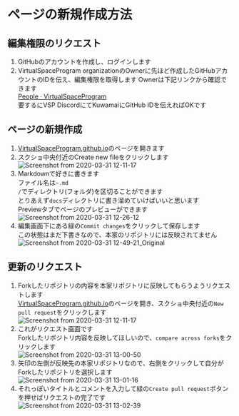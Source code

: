# ページの新規作成方法
## 編集権限のリクエスト
1. GitHubのアカウントを作成し、ログインします  
1. VirtualSpaceProgram organizationのOwnerに先ほど作成したGitHubアカウントのIDを伝え、編集権限を取得します 
    Ownerは下記リンクから確認できます  
    [People · VirtualSpaceProgram](https://github.com/orgs/VirtualSpaceProgram/people)  
    要するにVSP DiscordにてKuwamaiにGitHub IDを伝えればOKです

## ページの新規作成
1. [VirtualSpaceProgram.github.io](https://github.com/VirtualSpaceProgram/VirtualSpaceProgram.github.io)のページを開きます  
1. スクショ中央付近のCreate new fileをクリックします
![Screenshot from 2020-03-31 12-11-17](https://user-images.githubusercontent.com/15693656/77983449-0791ef00-734a-11ea-8a1a-c7a1fcfaec04.png)  
1. Markdownで好きに書きます  
  ファイル名は`~.md`  
  `/`でディレクトリ(フォルダ)を区切ることができます  
  とりあえず`docs`ディレクトリに書き溜めていけばいいと思います  
  Previewタブでページのプレビューができます  
![Screenshot from 2020-03-31 12-26-12](https://user-images.githubusercontent.com/15693656/77983797-db2aa280-734a-11ea-8bd6-1421dd12808a.png)  
1. 編集画面下にある緑の`Commit changes`をクリックして保存します  
  この状態はまだ下書きなので、本家のリポジトリには反映されてません  
![Screenshot from 2020-03-31 12-49-21_Original](https://user-images.githubusercontent.com/15693656/77985259-ec75ae00-734e-11ea-98b4-5fd747555c96.jpg)  

## 更新のリクエスト
1. Forkしたリポジトリの内容を本家リポジトリに反映してもらうようリクエストします  
  [VirtualSpaceProgram.github.io](https://github.com/VirtualSpaceProgram/VirtualSpaceProgram.github.io)のページを開き、スクショ中央付近の`New pull request`をクリックします  
![Screenshot from 2020-03-31 12-11-17](https://user-images.githubusercontent.com/15693656/77983449-0791ef00-734a-11ea-8a1a-c7a1fcfaec04.png)  
1. これがリクエスト画面です  
  Forkしたリポジトリ内容を反映してほしいので、`compare across forks`をクリックします  
![Screenshot from 2020-03-31 13-00-50](https://user-images.githubusercontent.com/15693656/77985970-d79a1a00-7350-11ea-8476-ebf88abdc077.png)  
1. 矢印の左側が反映先の本家リポジトリなので、右側をクリックして自分がForkしたリポジトリを選択します  
![Screenshot from 2020-03-31 13-01-16](https://user-images.githubusercontent.com/15693656/77986021-fd272380-7350-11ea-9858-904634b17362.png)  
1. それっぽいタイトルとコメントを入力して緑の`Create pull request`ボタンを押せばリクエストの完了です  
![Screenshot from 2020-03-31 13-02-39](https://user-images.githubusercontent.com/15693656/77986022-00baaa80-7351-11ea-8b7f-bf3be0770446.png)  
